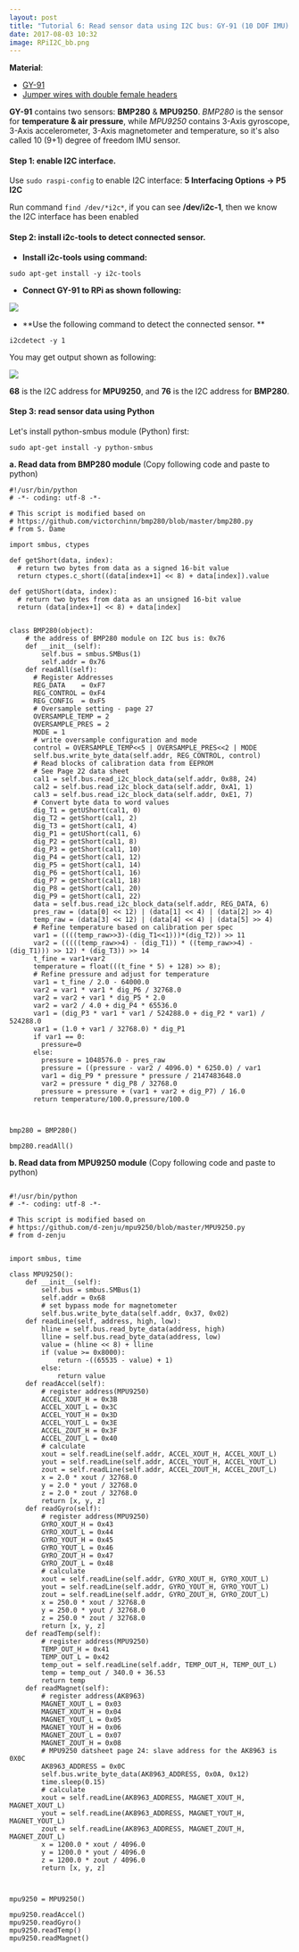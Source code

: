 ```yaml
---
layout: post
title: "Tutorial 6: Read sensor data using I2C bus: GY-91 (10 DOF IMU)."
date: 2017-08-03 10:32
image: RPiI2C_bb.png
---
```


 
**Material**: 

 * [GY-91](https://www.banggood.com/MPU9250BMP280-10DOF-GY-91-Acceleration-Gyroscope-Compass-Nine-Shaft-Sensor-Module-For-Arduino-p-1100982.html)
 * [Jumper wires with double female headers](https://www.itead.cc/1-pin-dual-female-splittable-jumper-wire-200mm-40pcs-pack.html)

**GY-91** contains two sensors: **BMP280** & **MPU9250**.  *BMP280* is the sensor for **temperature & air pressure**, while *MPU9250* contains  3-Axis gyroscope, 3-Axis accelerometer, 3-Axis magnetometer and temperature, so it's also called 10 (9+1) degree of freedom IMU sensor. 

#### Step 1:  enable I2C interface.

Use `sudo raspi-config`  to enable I2C interface: **5 Interfacing Options -> P5 I2C**

Run command `find /dev/*i2c*`, if you can see **/dev/i2c-1**, then we know the I2C interface has been enabled 

#### Step 2:  install i2c-tools to detect connected sensor.

 * **Install i2c-tools using command:** 

~~~
sudo apt-get install -y i2c-tools
~~~

 * **Connect GY-91 to RPi as shown following:**

![](/images/RPiI2C_bb.png)


 * **Use the following command to detect the connected sensor. **

~~~
i2cdetect -y 1
~~~

You may get output shown as following: 


![](/images/i2cmap.png)

**68** is the I2C address for **MPU9250**, and **76** is the I2C address for **BMP280**.


#### Step 3: read sensor data using Python

Let's install python-smbus module (Python) first:

~~~
sudo apt-get install -y python-smbus 
~~~

**a. Read data from BMP280 module** (Copy following code and paste to python)


~~~
#!/usr/bin/python
# -*- coding: utf-8 -*-

# This script is modified based on 
# https://github.com/victorchinn/bmp280/blob/master/bmp280.py
# from S. Dame

import smbus, ctypes     

def getShort(data, index):
  # return two bytes from data as a signed 16-bit value
  return ctypes.c_short((data[index+1] << 8) + data[index]).value

def getUShort(data, index):
  # return two bytes from data as an unsigned 16-bit value
  return (data[index+1] << 8) + data[index]


class BMP280(object):
    # the address of BMP280 module on I2C bus is: 0x76
    def __init__(self):
        self.bus = smbus.SMBus(1)
        self.addr = 0x76
    def readAll(self):
      # Register Addresses
      REG_DATA    = 0xF7
      REG_CONTROL = 0xF4
      REG_CONFIG  = 0xF5
      # Oversample setting - page 27
      OVERSAMPLE_TEMP = 2
      OVERSAMPLE_PRES = 2
      MODE = 1
      # write oversample configuration and mode
      control = OVERSAMPLE_TEMP<<5 | OVERSAMPLE_PRES<<2 | MODE
      self.bus.write_byte_data(self.addr, REG_CONTROL, control)
      # Read blocks of calibration data from EEPROM
      # See Page 22 data sheet
      cal1 = self.bus.read_i2c_block_data(self.addr, 0x88, 24)
      cal2 = self.bus.read_i2c_block_data(self.addr, 0xA1, 1)
      cal3 = self.bus.read_i2c_block_data(self.addr, 0xE1, 7)
      # Convert byte data to word values
      dig_T1 = getUShort(cal1, 0)
      dig_T2 = getShort(cal1, 2)
      dig_T3 = getShort(cal1, 4)
      dig_P1 = getUShort(cal1, 6)
      dig_P2 = getShort(cal1, 8)
      dig_P3 = getShort(cal1, 10)
      dig_P4 = getShort(cal1, 12)
      dig_P5 = getShort(cal1, 14)
      dig_P6 = getShort(cal1, 16)
      dig_P7 = getShort(cal1, 18)
      dig_P8 = getShort(cal1, 20)
      dig_P9 = getShort(cal1, 22)
      data = self.bus.read_i2c_block_data(self.addr, REG_DATA, 6)
      pres_raw = (data[0] << 12) | (data[1] << 4) | (data[2] >> 4)
      temp_raw = (data[3] << 12) | (data[4] << 4) | (data[5] >> 4)
      # Refine temperature based on calibration per spec
      var1 = ((((temp_raw>>3)-(dig_T1<<1)))*(dig_T2)) >> 11
      var2 = (((((temp_raw>>4) - (dig_T1)) * ((temp_raw>>4) - (dig_T1))) >> 12) * (dig_T3)) >> 14
      t_fine = var1+var2
      temperature = float(((t_fine * 5) + 128) >> 8);
      # Refine pressure and adjust for temperature
      var1 = t_fine / 2.0 - 64000.0
      var2 = var1 * var1 * dig_P6 / 32768.0
      var2 = var2 + var1 * dig_P5 * 2.0
      var2 = var2 / 4.0 + dig_P4 * 65536.0
      var1 = (dig_P3 * var1 * var1 / 524288.0 + dig_P2 * var1) / 524288.0
      var1 = (1.0 + var1 / 32768.0) * dig_P1
      if var1 == 0:
        pressure=0
      else:
        pressure = 1048576.0 - pres_raw
        pressure = ((pressure - var2 / 4096.0) * 6250.0) / var1
        var1 = dig_P9 * pressure * pressure / 2147483648.0
        var2 = pressure * dig_P8 / 32768.0
        pressure = pressure + (var1 + var2 + dig_P7) / 16.0
      return temperature/100.0,pressure/100.0


        
bmp280 = BMP280()

bmp280.readAll()

~~~


**b. Read data from MPU9250 module** (Copy following code and paste to python)





~~~

#!/usr/bin/python
# -*- coding: utf-8 -*-

# This script is modified based on 
# https://github.com/d-zenju/mpu9250/blob/master/MPU9250.py
# from d-zenju


import smbus, time

class MPU9250():
    def __init__(self):
        self.bus = smbus.SMBus(1) 
        self.addr = 0x68 
        # set bypass mode for magnetometer
        self.bus.write_byte_data(self.addr, 0x37, 0x02)        
    def readLine(self, address, high, low):
        hline = self.bus.read_byte_data(address, high)
        lline = self.bus.read_byte_data(address, low)
        value = (hline << 8) + lline        
        if (value >= 0x8000):
            return -((65535 - value) + 1)
        else:
            return value
    def readAccel(self):
        # register address(MPU9250)
        ACCEL_XOUT_H = 0x3B
        ACCEL_XOUT_L = 0x3C
        ACCEL_YOUT_H = 0x3D
        ACCEL_YOUT_L = 0x3E
        ACCEL_ZOUT_H = 0x3F
        ACCEL_ZOUT_L = 0x40
        # calculate
        xout = self.readLine(self.addr, ACCEL_XOUT_H, ACCEL_XOUT_L)
        yout = self.readLine(self.addr, ACCEL_YOUT_H, ACCEL_YOUT_L)
        zout = self.readLine(self.addr, ACCEL_ZOUT_H, ACCEL_ZOUT_L)
        x = 2.0 * xout / 32768.0
        y = 2.0 * yout / 32768.0
        z = 2.0 * zout / 32768.0
        return [x, y, z]
    def readGyro(self):
        # register address(MPU9250)
        GYRO_XOUT_H = 0x43
        GYRO_XOUT_L = 0x44
        GYRO_YOUT_H = 0x45
        GYRO_YOUT_L = 0x46
        GYRO_ZOUT_H = 0x47
        GYRO_ZOUT_L = 0x48
        # calculate
        xout = self.readLine(self.addr, GYRO_XOUT_H, GYRO_XOUT_L)
        yout = self.readLine(self.addr, GYRO_YOUT_H, GYRO_YOUT_L)
        zout = self.readLine(self.addr, GYRO_ZOUT_H, GYRO_ZOUT_L)
        x = 250.0 * xout / 32768.0
        y = 250.0 * yout / 32768.0
        z = 250.0 * zout / 32768.0
        return [x, y, z]
    def readTemp(self):
        # register address(MPU9250)
        TEMP_OUT_H = 0x41
        TEMP_OUT_L = 0x42
        temp_out = self.readLine(self.addr, TEMP_OUT_H, TEMP_OUT_L)
        temp = temp_out / 340.0 + 36.53
        return temp
    def readMagnet(self):    
        # register address(AK8963)
        MAGNET_XOUT_L = 0x03
        MAGNET_XOUT_H = 0x04
        MAGNET_YOUT_L = 0x05
        MAGNET_YOUT_H = 0x06
        MAGNET_ZOUT_L = 0x07
        MAGNET_ZOUT_H = 0x08
        # MPU9250 datsheet page 24: slave address for the AK8963 is 0X0C
        AK8963_ADDRESS = 0x0C
        self.bus.write_byte_data(AK8963_ADDRESS, 0x0A, 0x12)
        time.sleep(0.15)
        # calculate
        xout = self.readLine(AK8963_ADDRESS, MAGNET_XOUT_H, MAGNET_XOUT_L)
        yout = self.readLine(AK8963_ADDRESS, MAGNET_YOUT_H, MAGNET_YOUT_L)
        zout = self.readLine(AK8963_ADDRESS, MAGNET_ZOUT_H, MAGNET_ZOUT_L)
        x = 1200.0 * xout / 4096.0
        y = 1200.0 * yout / 4096.0
        z = 1200.0 * zout / 4096.0
        return [x, y, z]



mpu9250 = MPU9250()

mpu9250.readAccel()
mpu9250.readGyro()
mpu9250.readTemp()
mpu9250.readMagnet()


~~~




  





